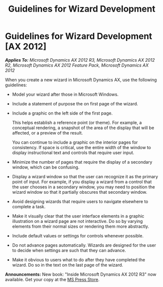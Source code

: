 ﻿---
title: Guidelines for Wizard Development
TOCTitle: Guidelines for Wizard Development
ms:assetid: abe0a775-c98d-41f1-8a3a-c353151abe7a
ms:mtpsurl: https://msdn.microsoft.com/en-us/library/Aa853845(v=AX.60)
ms:contentKeyID: 35249677
ms.date: 05/18/2015
mtps_version: v=AX.60
---

# Guidelines for Wizard Development [AX 2012]


_**Applies To:** Microsoft Dynamics AX 2012 R3, Microsoft Dynamics AX 2012 R2, Microsoft Dynamics AX 2012 Feature Pack, Microsoft Dynamics AX 2012_

When you create a new wizard in Microsoft Dynamics AX, use the following guidelines:

  - Model your wizard after those in Microsoft Windows.

  - Include a statement of purpose the on first page of the wizard.

  - Include a graphic on the left side of the first page.
    
    This helps establish a reference point (or theme). For example, a conceptual rendering, a snapshot of the area of the display that will be affected, or a preview of the result.
    
    You can continue to include a graphic on the interior pages for consistency. If space is critical, use the entire width of the window to display instructional text and controls that require user input.

  - Minimize the number of pages that require the display of a secondary window, which can be confusing.

  - Display a wizard window so that the user can recognize it as the primary point of input. For example, if you display a wizard from a control that the user chooses in a secondary window, you may need to position the wizard window so that it partially obscures that secondary window.

  - Avoid designing wizards that require users to navigate elsewhere to complete a task.

  - Make it visually clear that the user interface elements in a graphic illustration on a wizard page are not interactive. Do so by varying elements from their normal sizes or rendering them more abstractly.

  - Include default values or settings for controls whenever possible.

  - Do not advance pages automatically. Wizards are designed for the user to decide when settings are such that they can advance.

  - Make it obvious to users what to do after they have completed the wizard. Do so in the text on the last page of the wizard.

  
**Announcements:** New book: "Inside Microsoft Dynamics AX 2012 R3" now available. Get your copy at the [MS Press Store](https://www.microsoftpressstore.com/store/inside-microsoft-dynamics-ax-2012-r3-9780735685109).


